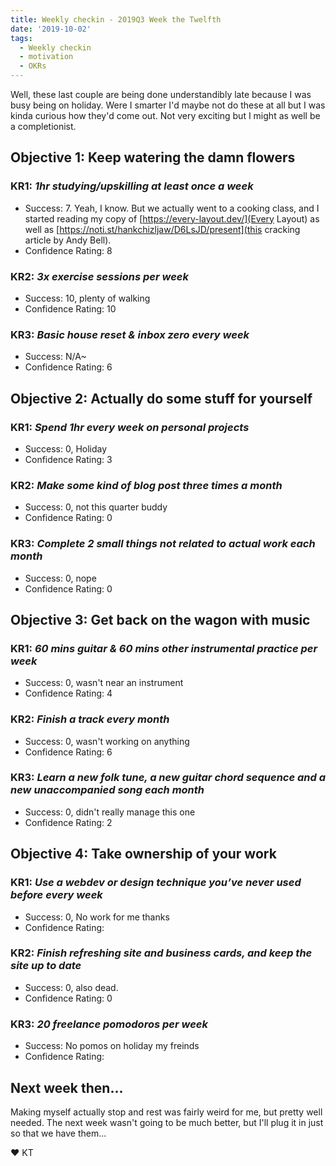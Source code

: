 ```yaml
---
title: Weekly checkin - 2019Q3 Week the Twelfth
date: '2019-10-02'
tags:
  - Weekly checkin
  - motivation
  - OKRs
---
```


Well, these last couple are being done understandibly late because I was busy being on holiday. Were I smarter I'd maybe not do these at all but I was kinda curious how they'd come out. Not very exciting but I might as well be a completionist.

## Objective 1: Keep watering the damn flowers
### KR1: *1hr studying/upskilling at least once a week*
- Success: 7. Yeah, I know. But we actually went to a cooking class, and I started reading my copy of [https://every-layout.dev/](Every Layout) as well as [https://noti.st/hankchizljaw/D6LsJD/present](this cracking article by Andy Bell).
- Confidence Rating: 8
### KR2: *3x exercise sessions per week*
- Success: 10, plenty of walking
- Confidence Rating: 10
### KR3: *Basic house reset & inbox zero every week*
- Success: N/A~
- Confidence Rating: 6


## Objective 2: Actually do some stuff for yourself
### KR1: *Spend 1hr every week on personal projects*
- Success: 0, Holiday
- Confidence Rating: 3
### KR2: *Make some kind of blog post three times a month*
- Success: 0, not this quarter buddy
- Confidence Rating: 0
### KR3: *Complete 2 small things not related to actual work each month*
- Success: 0, nope
- Confidence Rating: 0


## Objective 3: Get back on the wagon with music
### KR1: *60 mins guitar & 60 mins other instrumental practice per week*
- Success: 0, wasn't near an instrument
- Confidence Rating: 4
### KR2: *Finish a track every month*
- Success: 0, wasn't working on anything
- Confidence Rating: 6
### KR3: *Learn a new folk tune, a new guitar chord sequence and a new unaccompanied song each month*
- Success: 0, didn't really manage this one
- Confidence Rating: 2


## Objective 4: Take ownership of your work
### KR1: *Use a webdev or design technique you’ve never used before every week*
- Success: 0, No work for me thanks
- Confidence Rating:
### KR2: *Finish refreshing site and business cards, and keep the site up to date*
- Success: 0, also dead.
- Confidence Rating: 0
### KR3: *20 freelance pomodoros per week*
- Success: No pomos on holiday my freinds
- Confidence Rating:

## Next week then...
Making myself actually stop and rest was fairly weird for me, but pretty well needed. The next week wasn't going to be much better, but I'll plug it in just so that we have them...

&#9829; KT
